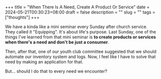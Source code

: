 +++
title = "When There Is A Need, Create A Product Or Service"
date = 2024-05-21T00:30:23+08:00
draft = false
description = ""
slug = ""
tags = ["thoughts"]
+++

We have a kinda like a mini seminar every Sunday after church service. They called it "Equipping". It's about life's purpose. Last Sunday, one of the things I've learned from that mini seminar is **to create products or services when there's a need and don't be just a consumer**.

Then, after that, one of our youth club committee suggested that we should automate our inventory system and logs. Now, I feel like I have to solve that need by making an application for that.

But... should I do that to every need we encounter?

<!-- Sorry for making such a post like this. I know, it's terrible. This is why most of the time, when I think of something I want to share, I feel like it's not worthy to be posted or shared on this blog. And this post is just like that... but still thank you for stopping by. -->
